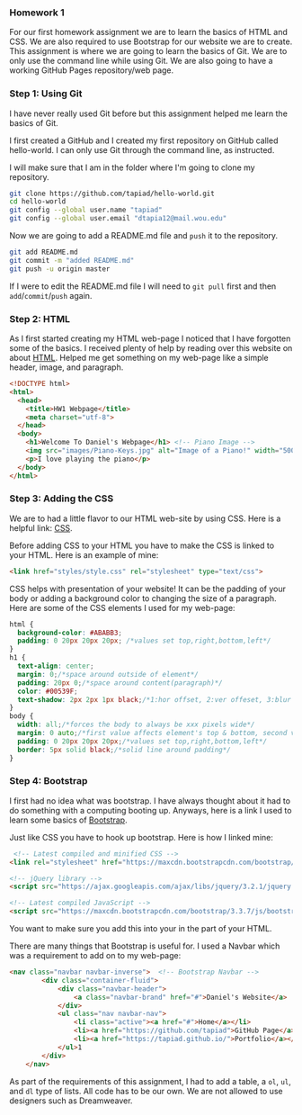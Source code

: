 ### Homework 1

For our first homework assignment we are to learn the basics of HTML and CSS. We are also required to use Bootstrap for our website we are to create. This assignment is where we are going to learn the basics of Git. We are to only use the command line while using Git. We are also going to have a working GitHub Pages repository/web page.

### Step 1: Using Git

I have never really used Git before but this assignment helped me learn the basics of Git. 

I first created a GitHub and I created my first repository on GitHub called hello-world. I can only use Git through the command line, as instructed.

I will make sure that I am in the folder where I'm going to clone my repository.

<!-- Code form  -->
```bash 
git clone https://github.com/tapiad/hello-world.git
cd hello-world
git config --global user.name "tapiad"
git config --global user.email "dtapia12@mail.wou.edu"
``` 

Now we are going to add a README.md file and `push` it to the repository.

```bash
git add README.md 
git commit -m "added README.md"
git push -u origin master
```

If I were to edit the README.md file I will need to `git pull` first and then `add`/`commit`/`push` again.

### Step 2: HTML

As I first started creating my HTML web-page I noticed that I have forgotten some of the basics. I received plenty of help by reading over this website on about [HTML](https://developer.mozilla.org/en-US/docs/Web/HTML). Helped me get something on my web-page like a simple header, image, and paragraph.

```html
<!DOCTYPE html>
<html>
  <head>
    <title>HW1 Webpage</title>
    <meta charset="utf-8">
  </head>
  <body>
  	<h1>Welcome To Daniel's Webpage</h1> <!-- Piano Image -->
	<img src="images/Piano-Keys.jpg" alt="Image of a Piano!" width="500" height="350">
	<p>I love playing the piano</p>
  </body>
</html>
```

### Step 3: Adding the CSS

We are to had a little flavor to our HTML web-site by using CSS. Here is a helpful link: [CSS](https://developer.mozilla.org/en-US/docs/Web/CSS).

Before adding CSS to your HTML you have to make the CSS is linked to your HTML. Here is an example of mine:

```html
<link href="styles/style.css" rel="stylesheet" type="text/css">
```

CSS helps with presentation of your website! It can be the padding of your body or adding a background color to changing the size of a paragraph. Here are some of the CSS elements I used for my web-page:

```CSS
html {
  background-color: #ABABB3;
  padding: 0 20px 20px 20px; /*values set top,right,bottom,left*/
}
h1 {
  text-align: center;
  margin: 0;/*space around outside of element*/
  padding: 20px 0;/*space around content(paragraph)*/    
  color: #00539F;
  text-shadow: 2px 2px 1px black;/*1:hor offset, 2:ver offeset, 3:blur radius, 4:base color shadow*/
}
body {
  width: all;/*forces the body to always be xxx pixels wide*/
  margin: 0 auto;/*first value affects element's top & bottom, second value right & left*/
  padding: 0 20px 20px 20px;/*values set top,right,bottom,left*/
  border: 5px solid black;/*solid line around padding*/
}
```

### Step 4: Bootstrap

I first had no idea what was bootstrap. I have always thought about it had to do something with a computing booting up. Anyways, here is a link I used to learn some basics of [Bootstrap](https://www.w3schools.com/bootstrap/bootstrap_get_started.asp).

Just like CSS you have to hook up bootstrap. Here is how I linked mine:

```html
 <!-- Latest compiled and minified CSS -->
<link rel="stylesheet" href="https://maxcdn.bootstrapcdn.com/bootstrap/3.3.7/css/bootstrap.min.css">

<!-- jQuery library -->
<script src="https://ajax.googleapis.com/ajax/libs/jquery/3.2.1/jquery.min.js"></script>

<!-- Latest compiled JavaScript -->
<script src="https://maxcdn.bootstrapcdn.com/bootstrap/3.3.7/js/bootstrap.min.js"></script> 
```

You want to make sure you add this into your in the *<head>* part of your HTML.

There are many things that Bootstrap is useful for. I used a Navbar which was a requirement to add on to my web-page:

```html
<nav class="navbar navbar-inverse">  <!-- Bootstrap Navbar -->
  		<div class="container-fluid">
   			<div class="navbar-header">
      			<a class="navbar-brand" href="#">Daniel's Website</a>
    		</div>
    		<ul class="nav navbar-nav">
      			<li class="active"><a href="#">Home</a></li>
      			<li><a href="https://github.com/tapiad">GitHub Page</a></li>
      			<li><a href="https://tapiad.github.io/">Portfolio</a></li>
    		</ul>1
  		</div>
	</nav>
```

As part of the requirements of this assignment, I had to add a table, a `ol`, `ul`, and `dl` type of lists. All code has to be our own. We are not allowed to use designers such as Dreamweaver.
